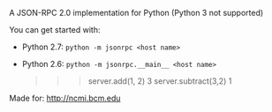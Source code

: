 A JSON-RPC 2.0 implementation for Python (Python 3 not supported)


You can get started with:

- Python 2.7: `python -m jsonrpc <host name>`

- Python 2.6: `python -m jsonrpc.__main__ <host name>`

     >>> server.add(1, 2)
     3
     >>> server.subtract(3,2)
     1


Made for:
    http://ncmi.bcm.edu